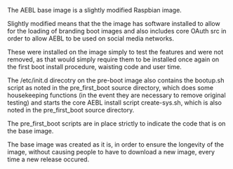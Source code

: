 The AEBL base image is a slightly modified Raspbian image.

Slightly modified means that the the image has software installed to allow for the loading of branding boot images and also includes core OAuth src in order to allow AEBL to be used on social media networks.

These were installed on the image simply to test the features and were not removed, as that would simply require them to be installed once again on the first boot install procedure, waisting code and user time.

The /etc/init.d direcotry on the pre-boot image also contains the bootup.sh script as noted in the pre_first_boot source directory, which does some housekeeping functions (in the event they are necessary to remove original testing) and starts the core AEBL install script create-sys.sh, which is also noted in the pre_first_boot source directory.

The pre_first_boot scripts are in place strictly to indicate the code that is on the base image.

The base image was created as it is, in order to ensure the longevity of the image, without causing people to have to download a new image, every time a new release occured.
